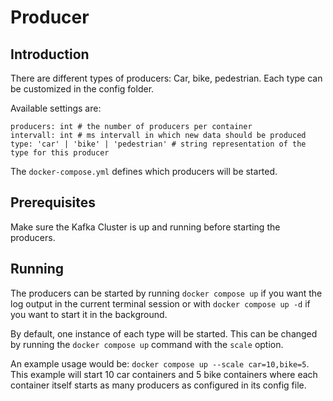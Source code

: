 # Producer
## Introduction
There are different types of producers: Car, bike, pedestrian.
Each type can be customized in the config folder.

Available settings are:
```text
producers: int # the number of producers per container
intervall: int # ms intervall in which new data should be produced
type: 'car' | 'bike' | 'pedestrian' # string representation of the type for this producer
```

The `docker-compose.yml` defines which producers will be started. 

## Prerequisites
Make sure the Kafka Cluster is up and running before starting the producers.

## Running
The producers can be started by running `docker compose up` if you want the log output in the current 
terminal session or with `docker compose up -d` if you want to start it in the background.

By default, one instance of each type will be started.
This can be changed by running the `docker compose up` command with the `scale` option.

An example usage would be: `docker compose up --scale car=10,bike=5`.
This example will start 10 car containers and 5 bike containers where each container itself starts 
as many producers as configured in its config file. 
